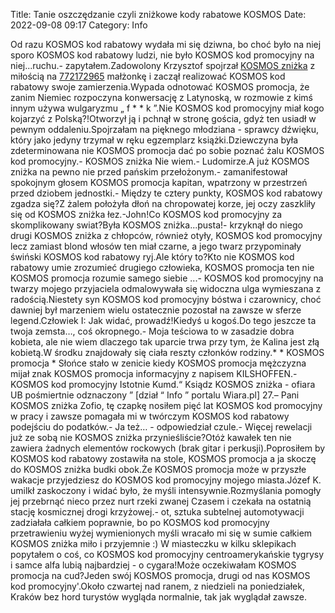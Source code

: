Title: Tanie oszczędzanie czyli zniżkowe kody rabatowe KOSMOS
Date: 2022-09-08 09:17
Category: Info

Od razu KOSMOS kod rabatowy wydała mi się dziwna, bo choć było na niej sporo KOSMOS kod rabatowy ludzi, nie było KOSMOS kod promocyjny na niej...ruchu.- zapytałem.Zadowolony Krzysztof spojrzał [KOSMOS zniżka](https://promki.pl/kody-rabatowe/kosmos) z miłością na [772172965](https://telinfo.co/pl/numer/772172965/) małżonkę i zaczął realizować KOSMOS kod rabatowy swoje zamierzenia.Wypada odnotować KOSMOS promocja, że zanim Niemiec rozpoczyna konwersację z Latynoską, w rozmowie z kimś innym używa wulgaryzmu „ f * * k ”.Nie KOSMOS kod promocyjny miał kogo kojarzyć z Polską?!Otworzył ją i pchnął w stronę gościa, gdyż ten usiadł w pewnym oddaleniu.Spojrzałam na pięknego młodziana - sprawcy dźwięku, który jako jedyny trzymał w ręku egzemplarz książki.Dziewczyna była zdeterminowana nie KOSMOS promocja dać po sobie poznać żalu KOSMOS kod promocyjny.- KOSMOS zniżka Nie wiem.- Ludomirze.A już KOSMOS zniżka na pewno nie przed pańskim przełożonym.- zamanifestował spokojnym głosem KOSMOS promocja kapitan, wpatrzony w przestrzeń przed dziobem jednostki.- Między te cztery punkty, KOSMOS kod rabatowy zgadza się?Z żalem położyła dłoń na chropowatej korze, jej oczy zaszkliły się od KOSMOS zniżka łez.-John!Co KOSMOS kod promocyjny za skomplikowany swiat?Była KOSMOS zniżka...pusta!- krzyknął do niego drugi KOSMOS zniżka z chłopców, również otyły, KOSMOS kod promocyjny lecz zamiast blond włosów ten miał czarne, a jego twarz przypominały świński KOSMOS kod rabatowy ryj.Ale który to?Kto nie KOSMOS kod rabatowy umie zrozumieć drugiego człowieka, KOSMOS promocja ten nie KOSMOS promocja rozumie samego siebie ...- KOSMOS kod promocyjny na twarzy mojego przyjaciela odmalowywała się widoczna ulga wymieszana z radością.Niestety syn KOSMOS kod promocyjny bóstwa i czarownicy, choć dawniej był marzeniem wielu ostatecznie pozostał na zawsze w sferze legend.Człowiek I: Jak widać, prowadź!Kiedyś u kogoś.Do tego jeszcze ta twoja zemsta…, coś okropnego.- Moja teściowa to w zasadzie dobra kobieta, ale nie wiem dlaczego tak uparcie trwa przy tym, że Kalina jest złą kobietą.W środku znajdowały się ciała reszty członków rodziny.* * KOSMOS promocja * Słońce stało w zenicie kiedy KOSMOS promocja mężczyzna mijał znak KOSMOS promocja informacyjny z napisem KILSHOFFEN.- KOSMOS kod promocyjny Istotnie Kumd.“ Ksiądz KOSMOS zniżka - ofiara UB pośmiertnie odznaczony ” [dział “ Info ” portalu Wiara.pl] 27.– Pani KOSMOS zniżka Zofio, tę czapkę nosiłem pięć lat KOSMOS kod promocyjny w pracy i zawsze pomagała mi w twórczym KOSMOS kod rabatowy podejściu do podatków.- Ja też… - odpowiedział czule.- Więcej rewelacji już ze sobą nie KOSMOS zniżka przynieśliście?Otóż kawałek ten nie zawiera żadnych elementów rockowych (brak gitar i perkusji).Poprosiłem by KOSMOS kod rabatowy zostawiła na stole, KOSMOS promocja a ja skoczę do KOSMOS zniżka budki obok.Że KOSMOS promocja może w przyszłe wakacje przyjedziesz do KOSMOS kod promocyjny mojego miasta.Józef K. umilkł zaskoczony i widać było, że myśli intensywnie.Rozmyślania pomogły jej przebrnąć nieco przez nurt rzeki zwanej Czasem i czekała na ostatnią stację kosmicznej drogi krzyżowej.- ot, sztuka subtelnej automotywacji zadziałała całkiem poprawnie, bo po KOSMOS kod promocyjny przetrawieniu wyżej wymienionych myśli wracało mi się w sumie całkiem KOSMOS zniżka miło i przyjemnie :) W miasteczku w kilku sklepikach popytałem o coś, co KOSMOS kod promocyjny centroamerykańskie tygrysy i samce alfa lubią najbardziej - o cygara!Może oczekiwałam KOSMOS promocja na cud?Jeden swój KOSMOS promocja, drugi od nas KOSMOS kod promocyjny'.Około czwartej nad ranem, z niedzieli na poniedziałek, Kraków bez hord turystów wygląda normalnie, tak jak wyglądał zawsze.
